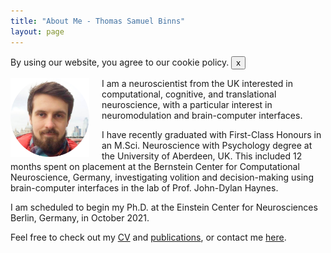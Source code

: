 ```yaml
---
title: "About Me - Thomas Samuel Binns"
layout: page
---
```


<!-- Notification bar: "Use Chrome!" -->
<div class=’cookie-banner’ style=’display: none’>
  <p>By using our website, you agree to our cookie policy. <button class="close">x</button></p>
</div>

<!-- Profile picture -->
<img width="25%" height="auto" style="float: left; margin-right: 20px;" src="/assets/images/ProfilePic.png">


<!-- Main website description/introduction -->
I am a neuroscientist from the UK interested in computational, cognitive, and translational neuroscience, with a particular interest in neuromodulation and brain-computer interfaces.

I have recently graduated with First-Class Honours in an M.Sci. Neuroscience with Psychology degree at the University of Aberdeen, UK. This included 12 months spent on placement at the Bernstein Center for Computational Neuroscience, Germany, investigating volition and decision-making using brain-computer interfaces in the lab of Prof. John-Dylan Haynes.

I am scheduled to begin my Ph.D. at the Einstein Center for Neurosciences Berlin, Germany, in October 2021.

Feel free to check out my [CV](/CV.html) and [publications](/publications.html), or contact me [here](/contact-links.html).


<script>
  if (localStorage.getItem(‘cookieSeen’) != ‘shown’) {
    $(‘.cookie-banner’).delay(2000).fadeIn();
    localStorage.setItem(‘cookieSeen’,’shown’)
  };
    $(‘.close’).click(function() {
    $(‘.cookie-banner’).fadeOut();
  })
</script>